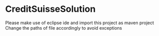 # CreditSuisseSolution

Please make use of eclipse ide and import this project as maven project
Change the paths of file accordingly to avoid exceptions